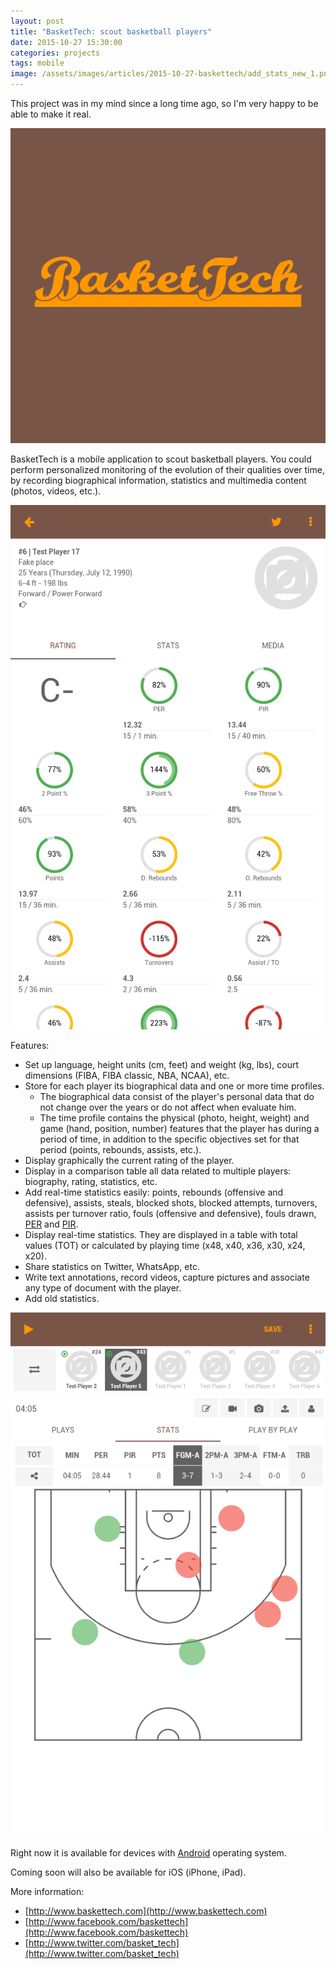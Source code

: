 ```yaml
---
layout: post
title: "BasketTech: scout basketball players"
date: 2015-10-27 15:30:00
categories: projects
tags: mobile
image: /assets/images/articles/2015-10-27-baskettech/add_stats_new_1.png
---
```


This project was in my mind since a long time ago, so I'm very happy to be able to make it real.

![BasketTech logo](/assets/images/articles/2015-10-27-baskettech/logo_587x587.png)

BasketTech is a mobile application to scout basketball players. You could perform personalized monitoring of the evolution of their qualities over time, by recording biographical information, statistics and multimedia content (photos, videos, etc.).

![BasketTech: player detail](/assets/images/articles/2015-10-27-baskettech/players_detail.png)

Features:

* Set up language, height units (cm, feet) and weight (kg, lbs), court dimensions (FIBA, FIBA classic, NBA, NCAA), etc.
* Store for each player its biographical data and one or more time profiles.
  * The biographical data consist of the player's personal data that do not change over the years or do not affect when evaluate him.
  * The time profile contains the physical (photo, height, weight) and game (hand, position, number) features that the player has during a period of time, in addition to the specific objectives set for that period (points, rebounds, assists, etc.).
* Display graphically the current rating of the player.
* Display in a comparison table all data related to multiple players: biography, rating, statistics, etc.
* Add real-time statistics easily: points, rebounds (offensive and defensive), assists, steals, blocked shots, blocked attempts, turnovers, assists per turnover ratio, fouls (offensive and defensive), fouls drawn, [PER](https://en.wikipedia.org/wiki/Player_efficiency_rating) and [PIR](https://en.wikipedia.org/wiki/Performance_Index_Rating).
* Display real-time statistics. They are displayed in a table with total values (TOT) or calculated by playing time (x48, x40, x36, x30, x24, x20).
* Share statistics on Twitter, WhatsApp, etc.
* Write text annotations, record videos, capture pictures and associate any type of document with the player.
* Add old statistics.

![BasketTech: add real-time statistics](/assets/images/articles/2015-10-27-baskettech/add_stats_new_2.png)

Right now it is available for devices with [Android](https://play.google.com/store/apps/details?id=com.baskettech.mobile) operating system.

Coming soon will also be available for iOS (iPhone, iPad).

More information:

* [http://www.baskettech.com](http://www.baskettech.com)
* [http://www.facebook.com/baskettech](http://www.facebook.com/baskettech)
* [http://www.twitter.com/basket_tech](http://www.twitter.com/basket_tech)
